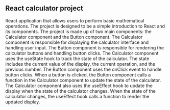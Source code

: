  React calculator project 
---------------------------------------------------------------------------------------------------------------------------------------------------------------------
React application that allows users to perform basic mathematical operations. The project is designed to be a simple introduction to React and its components.
The project is made up of two main components: the Calculator component and the Button component. The Calculator component is responsible for displaying the calculator interface and handling user input. The Button component is responsible for rendering the calculator buttons and handling button clicks.
The Calculator component uses the useState hook to track the state of the calculator. The state includes the current value of the display, the current operation, and the previous number. The Button component uses the onClick event to handle button clicks. When a button is clicked, the Button component calls a function in the Calculator component to update the state of the calculator.
The Calculator component also uses the useEffect hook to update the display when the state of the calculator changes. When the state of the calculator changes, the useEffect hook calls a function to render the updated display.
